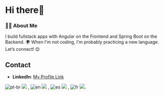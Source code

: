 # Hi there👋

### 👨‍💻 About Me

I build fullstack apps with Angular on the Frontend and Spring Boot on the Backend. 🌍
When I'm not coding, I'm probably practicing a new language. Let’s connect! 😊

## Contact
- **LinkedIn**: [My Profile Link](https://linkedin.com/in/andersonlacerdadev)

![pt-br](https://img.shields.io/badge/portugu%C3%AAs-8A2BE2) ![](https://geps.dev/progress/100) ,
![en](https://img.shields.io/badge/english-05A8AA) ![](https://geps.dev/progress/80) ,
![es](https://img.shields.io/badge/espan%C3%B5l-DC602E) ![](https://geps.dev/progress/70) , 
![fr](https://img.shields.io/badge/fran%C3%A7ais-3F612D) ![](https://geps.dev/progress/40).

